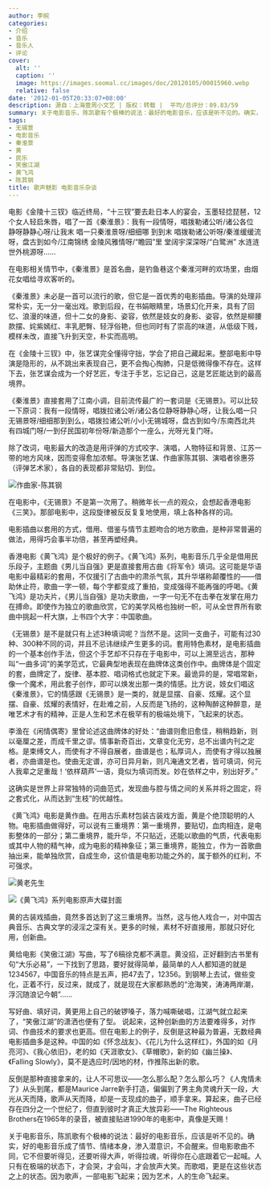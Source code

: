 ```yaml
---
author: 李皖
categories:
- 介绍
- 音乐
- 音乐人
- 评论
cover:
  alt: ''
  caption: ''
  image: https://images.soomal.cc/images/doc/20120105/00015960.webp
  relative: false
date: '2012-01-05T20:33:07+08:00'
description: 源自：上海壹周小文艺 | 版权：转载 |  平均/总评分：09.83/59
summary: 关于电影音乐，陈凯歌有个极棒的说法：最好的电影音乐，应该是听不见的。确实，好的电影音乐成了情节、情绪本身，渗入潜意识，不会醒来。但电影歌曲不同，它不但要听得见，还要听得大声，听得拉魂，听得你在心底跟着它一起喊。人只有在极端的状态下，才会哭，才会叫，才会放声大笑。而歌唱，更是在这些状态之上的状态。因为歌声，一部电影飞起来……
tags:
- 无锡景
- 电影音乐
- 秦淮景
- 黄
- 民乐
- 笑傲江湖
- 黄飞鸿
- 陈其钢
title: 歌声魅影 电影音乐杂谈
---
```


电影《金陵十三钗》临近终局，“十三钗”要去赴日本人的宴会，玉墨轻捻琵琶，12个女人轻启朱唇，唱了一首《秦淮景》：我有一段情呀，唱拨勒诸公听/诸公各位 静呀静静心呀/让我末 唱一只秦淮景呀/细细哪 到到末 唱拨勒诸公听呀/秦淮缓缓流呀，盘古到如今/江南锦绣 金陵风雅情呀/“瞻园”里 堂阔宇深深呀/“白鹭洲” 水涟涟 世外桃源呀……

在电影相关情节中，《秦淮景》是首名曲，是钓鱼巷这个秦淮河畔的欢场里，由烟花女唱给寻欢客听的。

《秦淮景》未必是一首可以流行的歌，但它是一首优秀的电影插曲。导演的处理非常朴实，无一分一毫出戏。歌到后段，在书娟眼睛里，场景幻化开来，具有了回忆、浪漫的味道，但十二女的身影、姿容，依然是妓女的身影、姿容，依然是柳腰款摆、姹紫嫣红、丰乳肥臀、轻浮俗艳，但也同时有了崇高的味道，从低级下贱，模样未改，直接飞升到天空，朴实而高明。

在《金陵十三钗》中，张艺谋完全懂得守拙，学会了把自己藏起来。整部电影中导演是隐形的，从不跳出来表现自己，更不会掏心掏肺，只是低微得像不存在。这样下去，张艺谋会成为一个好艺匠，专注于手艺，忘记自己，这是艺匠能达到的最高境界。

《秦淮景》直接套用了江南小调，目前流传最广的一套词是《无锡景》。可以比较一下原词：我有一段情呀，唱拨拉诸公听/诸公各位静呀静静心呀，让我么唱一只无锡景呀/细细那到到么，唱拨拉诸公听/小小无锡城呀，盘古到如今/东南西北共有四城门呀/一到仔民国初年份呀/新造那个一座么，光呀光复门呀。

除了改词，电影最大的改造是用评弹的方式咬字、演唱，人物特征和背景、江苏一带的地方风味，因而变得愈加浓郁。导演张艺谋、作曲家陈其钢、演唱者徐惠芬（评弹艺术家），各自的表现都非常贴切、到位。

![作曲家-陈其钢](https://images.soomal.cc/images/doc/20120409/00018635.webp)





在电影中，《无锡景》不是第一次用了。稍微年长一点的观众，会想起香港电影《三笑》。那部电影中，这段旋律被反反复复地使用，填上各种各样的词。

电影插曲以套用的方式，借用、借鉴与情节主题吻合的地方歌曲，是种非常普遍的做法，用得巧会事半功倍，甚至再塑经典。

香港电影《黄飞鸿》是个极好的例子。《黄飞鸿》系列，电影音乐几乎全是借用民乐段子，主题曲《男儿当自强》更是直接套用古曲《将军令》填词。这可能是华语电影中最精彩的套用，不仅援引了古曲中的肃杀气氛，其升华堪称颠覆性的――借助休止符，歌曲一字一顿，每个字都变成了重拍，变成强得不能再强的呼喝。《黄飞鸿》是功夫片，《男儿当自强》是功夫歌曲，一字一句无不在击拳在发掌在用力在搏命。即使作为独立的歌曲欣赏，它的美学风格也独树一帜，可从全世界所有歌曲中挑起一杆大旗，上书四个大字：中国歌曲。

《无锡景》是不是就只有上述3种填词呢？当然不是。这同一支曲子，可能有过30种、300种不同的词，并且不忌讳继续产生更多的词。套用特色素材，是电影插曲的一个基本创作手法，但这个手艺却不只存在于电影中，可以上溯至远古，那种叫“一曲多词”的美学范式，它最典型地表现在曲牌体这类创作中。曲牌体是个固定的套，曲牌定了，旋律、基本腔、唱词格式也就定下来。最诡异的是，常唱常新，像一个魔术，用此套子创作，即可以焕发出那一类的情感。比方说，妓女们唱这《秦淮景》，它的情感跟《无锡景》是一类的，就是显摆、自豪、炫耀。这个显摆、自豪、炫耀的表情好，在赴难之前，人反而是飞扬的，这种陶醉这种醉意，是唯艺术才有的精神，正是人生和艺术在极罕有的极端处境下，飞起来的状态。

李渔在《闲情偶寄》里曾论述这曲牌体的好处：“曲谱则愈旧愈佳，稍稍趋新，则以毫厘之差，而成千里之谬。情事新奇百出，文章变化无穷，总不出谱内刊之定格。是束缚文人，而使有才不得自展者，曲谱是也；私厚词人，而使有才得以独展者，亦曲谱是也。使曲无定谱，亦可日异月新，则凡淹通文艺者，皆可填词，何元人我辈之足重哉！‘依样葫芦’一语，竟似为填词而发。妙在依样之中，别出好歹。”

这确实是世界上非常独特的词曲范式，发现曲与腔与情之间的关系并将之固定，将之套式化，从而达到“生枝”的优越性。

《黄飞鸿》电影是黄作曲。在用古乐素材包装古装戏方面，黄是个绝顶聪明的人物。电影插曲做得好，可以说有三重境界：第一重境界，要贴切，血肉相连，是电影整体的一部分；第二重境界，能升华，不只贴近，还能以歌曲的气质，代表电影或其中人物的精气神，成为电影的精神象征；第三重境界，能独立，作为一首歌曲抽出来，能单独欣赏，自成生命，这价值是电影功能之外的，属于额外的红利，不可强求。

![黄老先生](https://images.soomal.cc/images/doc/20090414/00000018.webp)




![《黄飞鸿》系列电影原声大碟封面](https://images.soomal.cc/images/doc/20120105/00015960.webp)





黄的古装戏插曲，竟然多首达到了这三重境界。当然，这与他人戏合一，对中国古典音乐、古典文学的浸淫之深有关。更多的时候，素材不好直接用，那就只好化用，创新曲。

黄给电影《笑傲江湖》写曲，写了6稿徐克都不满意。黄没招，正好翻到古书里有句“大乐必易”，一下找到了思路，要好就得简单，最简单的人人都知道的就是1234567，中国音乐的特点是五声，把47去了，12356。到钢琴上去试，做些变化，正着不行，反过来，就成了，就是现在大家都熟悉的“沧海笑，涛涛两岸潮，浮沉随浪记今朝”……

写好曲、填好词，黄更用上自己的破锣嗓子，落力喊嘶破唱，江湖气就立起来了，“笑傲江湖”的潇洒也便有了型。
说起来，这种创新曲的方法要难得多，对作词、作曲技术的要求也更高。但在电影上的例子，反倒是这种最为普遍，无数经典电影插曲多是这种。中国的如《怀念战友》、《花儿为什么这样红》，外国的如《月亮河》、《我心依旧》，老的如《天涯歌女》、《草帽歌》，新的如《幽兰操》、《Falling Slowly》，莫不是选应时/因地的材，作推陈出新的歌。

反倒是那种直接拿来的，让人不可思议――怎么那么配？怎么那么巧？《人鬼情未了》从头到尾，都是Maurice Jarre新手打造，偏偏到了男主角灵魂升天一段，大光从天而降，歌声从天而降，却是一支现成的曲子，顺手拿来。算起来，曲子已经存在四分之一个世纪了，但直到彼时才真正大放异彩――The Righteous Brothers在1965年的录音，被直接贴进1990年的电影中，真像是天赐！

关于电影音乐，陈凯歌有个极棒的说法：最好的电影音乐，应该是听不见的。确实，好的电影音乐成了情节、情绪本身，渗入潜意识，不会醒来。但电影歌曲不同，它不但要听得见，还要听得大声，听得拉魂，听得你在心底跟着它一起喊。人只有在极端的状态下，才会哭，才会叫，才会放声大笑。而歌唱，更是在这些状态之上的状态。因为歌声，一部电影飞起来；因为艺术，人的生命飞起来。